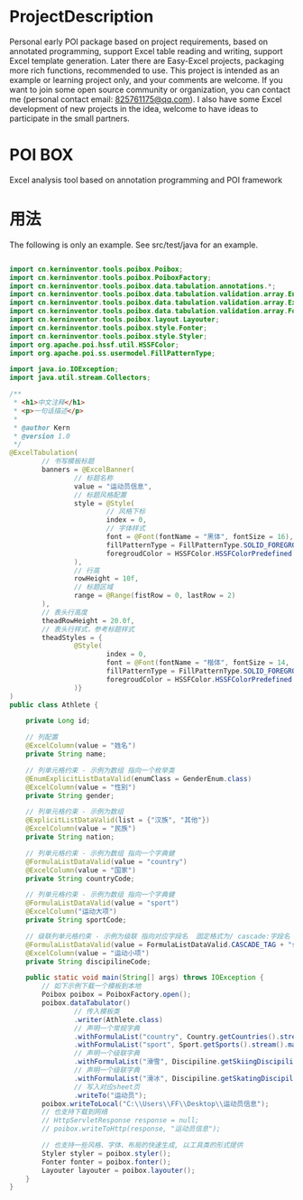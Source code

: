 # ProjectDescription
Personal early POI package based on project requirements, based on annotated programming, support Excel table reading and writing, support Excel template generation.
Later there are Easy-Excel projects, packaging more rich functions, recommended to use. This project is intended as an example or learning project only, and your comments are welcome.
If you want to join some open source community or organization, you can contact me (personal contact email: 825761175@qq.com).
I also have some Excel development of new projects in the idea, welcome to have ideas to participate in the small partners.

# POI BOX
Excel analysis tool based on annotation programming and POI framework
# 用法

The following is only an example. See src/test/java for an example.

```java

import cn.kerninventor.tools.poibox.Poibox;
import cn.kerninventor.tools.poibox.PoiboxFactory;
import cn.kerninventor.tools.poibox.data.tabulation.annotations.*;
import cn.kerninventor.tools.poibox.data.tabulation.validation.array.EnumExplicitListDataValid;
import cn.kerninventor.tools.poibox.data.tabulation.validation.array.ExplicitListDataValid;
import cn.kerninventor.tools.poibox.data.tabulation.validation.array.FormulaListDataValid;
import cn.kerninventor.tools.poibox.layout.Layouter;
import cn.kerninventor.tools.poibox.style.Fonter;
import cn.kerninventor.tools.poibox.style.Styler;
import org.apache.poi.hssf.util.HSSFColor;
import org.apache.poi.ss.usermodel.FillPatternType;

import java.io.IOException;
import java.util.stream.Collectors;

/**
 * <h1>中文注释</h1>
 * <p>一句话描述</p>
 *
 * @author Kern
 * @version 1.0
 */
@ExcelTabulation(
        // 书写模板标题
        banners = @ExcelBanner(
                // 标题名称
                value = "运动员信息",
                // 标题风格配置
                style = @Style(
                        // 风格下标
                        index = 0,
                        // 字体样式
                        font = @Font(fontName = "黑体", fontSize = 16),
                        fillPatternType = FillPatternType.SOLID_FOREGROUND,
                        foregroudColor = HSSFColor.HSSFColorPredefined.BLUE
                ),
                // 行高
                rowHeight = 10f,
                // 标题区域
                range = @Range(fistRow = 0, lastRow = 2)
        ),
        // 表头行高度
        theadRowHeight = 20.0f,
        // 表头行样式，参考标题样式
        theadStyles = {
                @Style(
                        index = 0,
                        font = @Font(fontName = "楷体", fontSize = 14, color = HSSFColor.HSSFColorPredefined.WHITE),
                        fillPatternType = FillPatternType.SOLID_FOREGROUND,
                        foregroudColor = HSSFColor.HSSFColorPredefined.BLACK
                )}
)
public class Athlete {

    private Long id;

    // 列配置
    @ExcelColumn(value = "姓名")
    private String name;

    // 列单元格约束 - 示例为数组 指向一个枚举类
    @EnumExplicitListDataValid(enumClass = GenderEnum.class)
    @ExcelColumn(value = "性别")
    private String gender;

    // 列单元格约束 - 示例为数组
    @ExplicitListDataValid(list = {"汉族", "其他"})
    @ExcelColumn(value = "民族")
    private String nation;

    // 列单元格约束 - 示例为数组 指向一个字典健
    @FormulaListDataValid(value = "country")
    @ExcelColumn(value = "国家")
    private String countryCode;

    // 列单元格约束 - 示例为数组 指向一个字典健
    @FormulaListDataValid(value = "sport")
    @ExcelColumn("运动大项")
    private String sportCode;

    // 级联列单元格约束 - 示例为级联 指向对应字段名  固定格式为/ cascade:字段名
    @FormulaListDataValid(value = FormulaListDataValid.CASCADE_TAG + "sportCode")
    @ExcelColumn(value = "运动小项")
    private String discipilineCode;

    public static void main(String[] args) throws IOException {
        // 如下示例下载一个模板到本地
        Poibox poibox = PoiboxFactory.open();
        poibox.dataTabulator()
                // 传入模板类
                .writer(Athlete.class)
                // 声明一个常规字典
                .withFormulaList("country", Country.getCountries().stream().map(e -> e.getName()).collect(Collectors.toSet()))
                .withFormulaList("sport", Sport.getSports().stream().map(e -> e.getName()).collect(Collectors.toSet()))
                // 声明一个级联字典
                .withFormulaList("滑雪", Discipiline.getSkiingDiscipilines().stream().map(e -> e.getName()).collect(Collectors.toSet()))
                // 声明一个级联字典
                .withFormulaList("滑冰", Discipiline.getSkatingDiscipilines().stream().map(e -> e.getName()).collect(Collectors.toSet()))
                // 写入对应sheet页
                .writeTo("运动员");
        poibox.writeToLocal("C:\\Users\\FF\\Desktop\\运动员信息");
        // 也支持下载到网络
        // HttpServletResponse response = null;
        // poibox.writeToHttp(response, "运动员信息");

        // 也支持一些风格、字体、布局的快速生成, 以工具类的形式提供
        Styler styler = poibox.styler();
        Fonter fonter = poibox.fonter();
        Layouter layouter = poibox.layouter();
    }
}

```